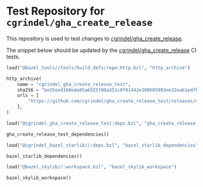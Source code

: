 # Test Repository for `cgrindel/gha_create_release`

This repository is used to test changes to
[cgrindel/gha_create_release](https://github.com/cgrindel/gha_create_release).

The snippet below should be updated by the [cgrindel/gha_create_release](https://github.com/cgrindel/gha_create_release)
CI tests.

<!-- BEGIN WORKSPACE SNIPPET -->
```python
load("@bazel_tools//tools/build_defs/repo:http.bzl", "http_archive")

http_archive(
    name = "cgrindel_gha_create_release_test",
    sha256 = "be35eed160ede85a6525f00a351c0f91442e308605993ee32eab1edfb4c72dda",
    urls = [
        "https://github.com/cgrindel/gha_create_release_test/releases/download/v999.0.0-4576792261-1/repo_name.v999.0.0-4576792261-1.tar.gz",
    ],
)

load("@cgrindel_gha_create_release_test:deps.bzl", "gha_create_release_test_dependencies")

gha_create_release_test_dependencies()

load("@cgrindel_bazel_starlib//:deps.bzl", "bazel_starlib_dependencies")

bazel_starlib_dependencies()

load("@bazel_skylib//:workspace.bzl", "bazel_skylib_workspace")

bazel_skylib_workspace()
```
<!-- END WORKSPACE SNIPPET -->
